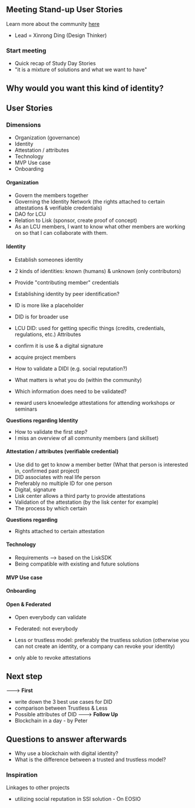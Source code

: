 ## Meeting Stand-up User Stories
Learn more about the community [here](https://www.liskcenter.io/community/)

* Lead = Xinrong Ding (Design Thinker) 


### Start meeting
* Quick recap of Study Day Stories
* "it is a mixture of solutions and what we want to have"


## Why would you want this kind of identity? 


## User Stories
### Dimensions 
* Organization (governance)
* Identity 
* Attestation / attributes
* Technology
* MVP Use case
* Onboarding

#### Organization
- Govern the members together
- Governing the Identity Network (the rights attached to certain attestations & verifiable credentials)
- DAO for LCU 
- Relation to Lisk (sponsor, create proof of concept)
- As an LCU members, I want to know what other members are working on so that I can collaborate with them.

#### Identity 
- Establish someones identity 
- 2 kinds of identities: known (humans) & unknown (only contributors)
- Provide "contributing member" credentials

- Establishing identity by peer identification?
- ID is more like a placeholder

- DID is for broader use
- LCU DID: used for getting specific things (credits, credentials, regulations, etc.)
Attributes
- confirm it is use & a digital signature
- acquire project members
- How to validate a DIDI (e.g. social reputation?) 
- What matters is what you do (within the community)
- Which information does need to be validated?
- reward users knoewledge attestations for attending workshops or seminars

**Questions regarding Identity**
- How to validate the first step?
- I miss an overview of all community members (and skillset)

#### Attestation / attributes (verifiable credential)
- Use did to get to know a member better (What that person is interested in, confirmed past project)
- DID associates with real life person
- Preferably no multiple ID for one person
- Digital, signature
- Lisk center allows a third party to provide attestations 
- Validation of the attestation (by the lisk center for example)
- The process by which certain 

**Questions regarding**
- Rights attached to certain attestation

#### Technology
- Requirements --> based on the LiskSDK
- Being compatible with existing and future solutions

#### MVP Use case

#### Onboarding

#### Open & Federated 
- Open everybody can validate 
- Federated: not everybody 

- Less or trustless model: preferably the trustless solution (otherwise you can not create an identity, or a company can revoke your identity)
- only able to revoke attestations

## Next step
---> **First**
- write down the 3 best use cases for DID
- comparison between Trustless & Less 
- Possible attributes of DID
---> **Follow Up**
- Blockchain in a day - by Peter

## Questions to answer afterwards
- Why use a blockchain with digital identity? 
- What is the difference between a trusted and trustless model?


### Inspiration
Linkages to other projects
- utilizing social reputation in SSI solution - On EOSIO



